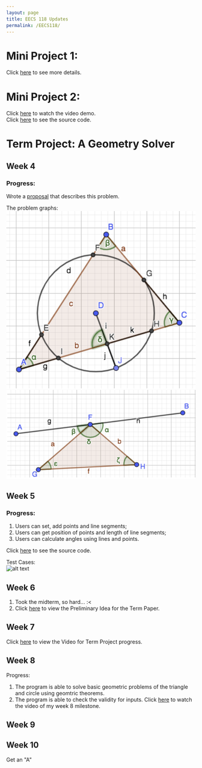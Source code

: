 ```yaml
---
layout: page
title: EECS 118 Updates
permalink: /EECS118/
---
```


# __Mini Project 1__:
Click [here](https://github.com/tianrenz2/EECS118/tree/master/Mini%20Project%201) to see more details.

# __Mini Project 2__:
Click [here](https://youtu.be/21JDG3WeS_4) to watch the video demo. <br/>
Click [here](https://github.com/tianrenz2/EECS118/tree/master/Mini%20Project%202) to see the source code.

# __Term Project: A Geometry Solver__

## __Week 4__
### __Progress:__
Wrote a [proposal](https://docs.google.com/document/d/1V8SPcFPg6eyj8idUQ9XdE9WonhJW-OK-4RmX6I3f0fk/edit?usp=sharing) that describes this problem.

The problem graphs:<br/>
![alt text](https://github.com/tianrenz2/EECS118/blob/master/Term%20Project/graph1.png?raw=true)
![alt text](https://github.com/tianrenz2/EECS118/blob/master/Term%20Project/graph2.png?raw=true)

## __Week 5__

### __Progress:__
  1. Users can set, add points and line segments;
  2. Users can get position of points and length of line segments;
  3. Users can calculate angles using lines and points.<br/>
  
  Click [here](https://github.com/tianrenz2/EECS118/tree/master/Term%20Project) to see the source code.
 
  Test Cases: <br/>
  ![alt text](https://github.com/tianrenz2/tianrenz2.github.io/blob/master/images/geometrysol/week5.png?raw=true)
 <br/>
## __Week 6__
  1. Took the midterm, so hard... :<
  2. Click [here](https://tianrenz2.github.io/others/term_paper_darft.html) to view the Preliminary Idea for the Term Paper.
  

## __Week 7__
  Click [here](https://youtu.be/PdKqwkGAGWg) to view the Video for Term Project progress.
  
## __Week 8__
  Progress:
  1. The program is able to solve basic geometric problems of the triangle and circle using geomtric theorems.
  2. The program is able to check the validity for inputs.
  Click [here](https://youtu.be/6B8m6vtbbWk) to watch the video of my week 8 milestone.
  
## __Week 9__

## __Week 10__
Get an "A"
